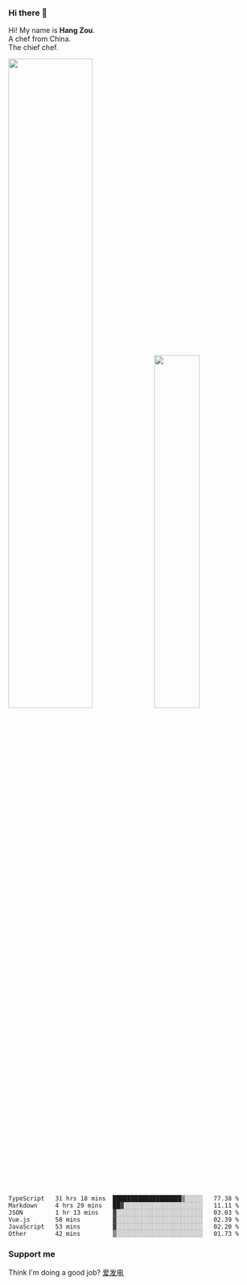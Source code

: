 ### Hi there 👋

Hi! My name is **Hang Zou**.  
A chef from China.  
The chief chef.

<img align="" width="57.5%" src="https://github-readme-stats.vercel.app/api?username=zouhangwithsweet&hide_title=true&hide_border=true&show_icons=true&include_all_commits=true&line_height=21" /><img align="" width="42.4%" src="https://github-readme-stats.vercel.app/api/top-langs/?username=zouhangwithsweet&hide_title=true&hide_border=true&layout=compact" />

<!--START_SECTION:waka-->

```text
TypeScript   31 hrs 18 mins  ███████████████████▒░░░░░   77.38 %
Markdown     4 hrs 29 mins   ██▓░░░░░░░░░░░░░░░░░░░░░░   11.11 %
JSON         1 hr 13 mins    ▓░░░░░░░░░░░░░░░░░░░░░░░░   03.03 %
Vue.js       58 mins         ▓░░░░░░░░░░░░░░░░░░░░░░░░   02.39 %
JavaScript   53 mins         ▓░░░░░░░░░░░░░░░░░░░░░░░░   02.20 %
Other        42 mins         ▒░░░░░░░░░░░░░░░░░░░░░░░░   01.73 %
```

<!--END_SECTION:waka-->

### Support me

Think I'm doing a good job? [爱发电](https://afdian.net/@zouhangsweet)
